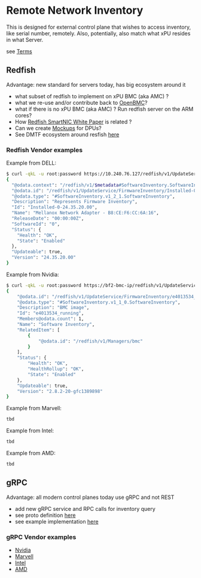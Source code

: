 # Remote Network Inventory

This is designed for external control plane that wishes to access inventory, like serial number, remotely.
Also, potentially, also match what xPU resides in what Server.

see [Terms](../boot/README.md#terms)

## Redfish

Advantage: new standard for servers today, has big ecosystem around it

- what subset of redfish to implement on xPU BMC (aka AMC) ?
- what we re-use and/or contribute back to [OpenBMC](https://github.com/openbmc)?
- what if there is no xPU BMC (aka AMC) ? Run redfish server on the ARM cores?
- How [Redfish SmartNIC White Paper](https://www.dmtf.org/sites/default/files/standards/documents/DSP2063_1.0.0.pdf) is related ?
- Can we create [Mockups](https://github.com/DMTF/Redfish-Mockup-Creator) for DPUs?
- See DMTF ecosystem around resfish [here](https://github.com/search?q=org:DMTF+redfish&type=repositories)

### Redfish Vendor examples

Example from DELL:

```bash
$ curl -qkL -u root:password https://10.240.76.127/redfish/v1/UpdateService/FirmwareInventory/Installed-0-24.35.20.00
{
  "@odata.context": "/redfish/v1/$metadata#SoftwareInventory.SoftwareInventory",
  "@odata.id": "/redfish/v1/UpdateService/FirmwareInventory/Installed-0-24.35.20.00",
  "@odata.type": "#SoftwareInventory.v1_2_1.SoftwareInventory",
  "Description": "Represents Firmware Inventory",
  "Id": "Installed-0-24.35.20.00",
  "Name": "Mellanox Network Adapter - B8:CE:F6:CC:6A:16",
  "ReleaseDate": "00:00:00Z",
  "SoftwareId": "0",
  "Status": {
    "Health": "OK",
    "State": "Enabled"
  },
  "Updateable": true,
  "Version": "24.35.20.00"
}
```

Example from Nvidia:

```bash
$ curl -qkL -u root:password https://bf2-bmc-ip/redfish/v1/UpdateService/FirmwareInventory/e4013534_running
{
    "@odata.id": "/redfish/v1/UpdateService/FirmwareInventory/e4013534_running",
    "@odata.type": "#SoftwareInventory.v1_1_0.SoftwareInventory",
    "Description": "BMC image",
    "Id": "e4013534_running",
    "Members@odata.count": 1,
    "Name": "Software Inventory",
    "RelatedItem": [
        {
            "@odata.id": "/redfish/v1/Managers/bmc"
        }
    ],
    "Status": {
        "Health": "OK",
        "HealthRollup": "OK",
        "State": "Enabled"
    },
    "Updateable": true,
    "Version": "2.8.2-20-gfc1389898"
}
```

Example from Marvell:
```bash
tbd
```

Example from Intel:
```bash
tbd
```

Example from AMD:
```bash
tbd
```

## gRPC

Advantage: all modern control planes today use gRPC and not REST

- add new gRPC service and RPC calls for inventory query
- see proto definition [here](https://github.com/opiproject/opi-api/blob/main/common/v1/inventory.proto)
- see example implementation [here](https://github.com/opiproject/opi-smbios-bridge)

### gRPC Vendor examples

- [Nvidia](https://github.com/opiproject/opi-smbios-bridge#nvidia-example)
- [Marvell](https://github.com/opiproject/opi-smbios-bridge#marvell-example)
- [Intel](https://github.com/opiproject/opi-smbios-bridge#intel-example)
- [AMD](https://github.com/opiproject/opi-smbios-bridge#amd-example)
